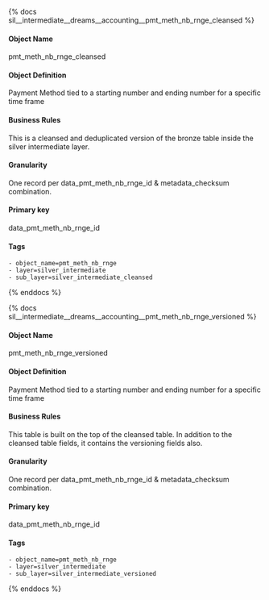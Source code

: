 {% docs sil__intermediate__dreams__accounting__pmt_meth_nb_rnge_cleansed %}

#### Object Name
pmt_meth_nb_rnge_cleansed

#### Object Definition
Payment Method tied to a starting number and ending number for a specific time frame

#### Business Rules
This is a cleansed and deduplicated version of the bronze table inside the silver intermediate layer.

#### Granularity
One record per data_pmt_meth_nb_rnge_id & metadata_checksum combination.

#### Primary key
data_pmt_meth_nb_rnge_id

#### Tags
    - object_name=pmt_meth_nb_rnge
    - layer=silver_intermediate
    - sub_layer=silver_intermediate_cleansed

{% enddocs %}

{% docs sil__intermediate__dreams__accounting__pmt_meth_nb_rnge_versioned %}

#### Object Name
pmt_meth_nb_rnge_versioned

#### Object Definition
Payment Method tied to a starting number and ending number for a specific time frame

#### Business Rules
This table is built on the top of the cleansed table. In addition to the cleansed table fields, it contains the versioning fields also.

#### Granularity
One record per data_pmt_meth_nb_rnge_id & metadata_checksum combination.

#### Primary key
data_pmt_meth_nb_rnge_id

#### Tags
    - object_name=pmt_meth_nb_rnge
    - layer=silver_intermediate
    - sub_layer=silver_intermediate_versioned

{% enddocs %}